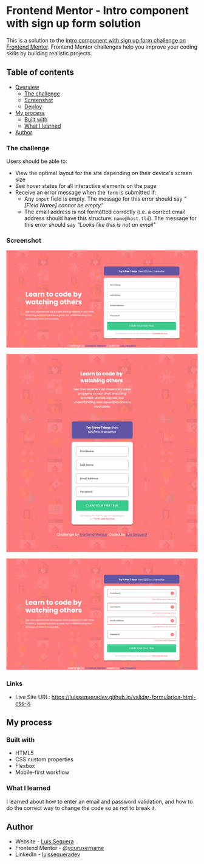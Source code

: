 # Frontend Mentor - Intro component with sign up form solution

This is a solution to the [Intro component with sign up form challenge on Frontend Mentor](https://www.frontendmentor.io/challenges/intro-component-with-signup-form-5cf91bd49edda32581d28fd1). Frontend Mentor challenges help you improve your coding skills by building realistic projects. 

## Table of contents

- [Overview](#overview)
  - [The challenge](#the-challenge)
  - [Screenshot](#screenshot)
  - [Deploy](#links)
- [My process](#my-process)
  - [Built with](#built-with)
  - [What I learned](#what-i-learned)
- [Author](#author)

### The challenge

Users should be able to:

- View the optimal layout for the site depending on their device's screen size
- See hover states for all interactive elements on the page
- Receive an error message when the `form` is submitted if:
  - Any `input` field is empty. The message for this error should say *"[Field Name] cannot be empty"*
  - The email address is not formatted correctly (i.e. a correct email address should have this structure: `name@host.tld`). The message for this error should say *"Looks like this is not an email"*

### Screenshot

![desktop-desing](./design/desktop-design.jpg)

![mobile-design](./design/mobile--design.jpg)

![active-states](./design/active-states.jpg)

### Links

- Live Site URL: https://luissequeradev.github.io/validar-formularios-html-css-js

## My process

### Built with

- HTML5
- CSS custom properties
- Flexbox
- Mobile-first workflow

### What I learned

I learned about how to enter an email and password validation, and how to do the correct way to change the code so as not to break it.

## Author

- Website - [Luis Sequera](https://github.com/LuisSequeraDev)
- Frontend Mentor - [@yourusername](https://www.frontendmentor.io/profile/LuisUpc)
- LinkedIn - [luissequeradev](https://www.linkedin.com/in/luissequeradev/)

